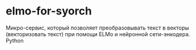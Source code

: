 # elmo-for-syorch
Микро-сервис, который позволяет преобразовывать текст в векторы (векторизовать текст) при помощи ELMo и нейронной сети-энкодера. Python
